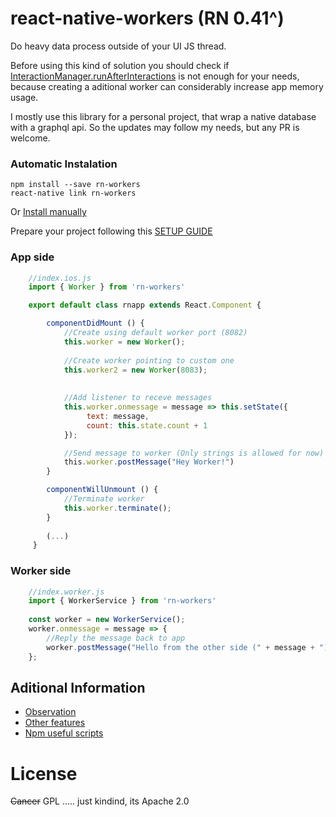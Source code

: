 # react-native-workers (RN 0.41^)
Do heavy data process outside of your UI JS thread.

Before using this kind of solution you should check if [InteractionManager.runAfterInteractions](https://facebook.github.io/react-native/docs/interactionmanager.html) is not enough for your needs, because creating a aditional worker can considerably increase app memory usage. 

I mostly use this library for a personal project, that wrap a native database with a graphql api. So the updates may follow my needs, but any PR is welcome. 

### Automatic Instalation
```
npm install --save rn-workers
react-native link rn-workers
```
Or [Install manually](https://github.com/fabriciovergal/react-native-workers/blob/master/MANUAL_INSTALATION.md)

Prepare your project following this [SETUP GUIDE](https://github.com/fabriciovergal/react-native-workers/blob/master/SETUP.md)

### App side

```javascript 
    //index.ios.js 
    import { Worker } from 'rn-workers'

    export default class rnapp extends React.Component {

        componentDidMount () {
            //Create using default worker port (8082)
            this.worker = new Worker();
            
            //Create worker pointing to custom one
            this.worker2 = new Worker(8083);
            
            
            //Add listener to receve messages
            this.worker.onmessage = message => this.setState({
                 text: message,
                 count: this.state.count + 1
            });

            //Send message to worker (Only strings is allowed for now)
            this.worker.postMessage("Hey Worker!")
        }

        componentWillUnmount () {
            //Terminate worker
            this.worker.terminate();
        }
        
        (...)
     }
 ```
 
### Worker side

```javascript 
    //index.worker.js
    import { WorkerService } from 'rn-workers'
    
    const worker = new WorkerService();
    worker.onmessage = message => {
        //Reply the message back to app
        worker.postMessage("Hello from the other side (" + message + ")")
    };

 ```
 
## Aditional Information

* [Observation](https://github.com/fabriciovergal/react-native-workers/blob/master/OBSERVATIONS.md)
* [Other features](https://github.com/fabriciovergal/react-native-workers/blob/master/EXTRA_FEATURES.md)
* [Npm useful scripts](https://github.com/fabriciovergal/react-native-workers/blob/master/NPM_SCRIPTS.md) 
 
# License
~~Cancer~~ GPL ..... just kindind, its Apache 2.0
